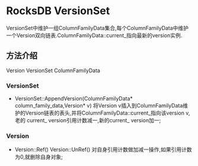 # RocksDB VersionSet

VersionSet中维护一组ColumnFamilyData集合,每个ColumnFamilyData中维护一个Version双向链表.ColumnFamilyData::current_指向最新的version实例.

## 方法介绍

Version VersionSet ColumnFamilyData

### VersionSet

* VersionSet::AppendVersion(ColumnFamilyData* column_family_data,Version* v)
将Version v插入到ColumnFamilyData维护的Version链表的表头,并将ColumnFamilyData::current_指向该version v,老的 current_ version引用计数减一,新的current_ version加一;

### Version

* Version::Ref()
Version::UnRef()
对自身引用计数做加减一操作,如果引用计数为0,就删除自身对象;

